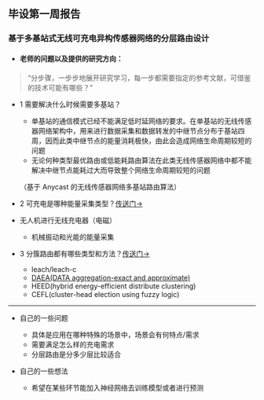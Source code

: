 ## 毕设第一周报告

### **基于多基站式无线可充电异构传感器网络的分层路由设计**

-  #### **老师的问题以及提供的研究方向：**

>“分步骤，一步步地展开研究学习，每一步都需要指定的参考文献，可借鉴的技术可能有哪些？”

- 1 需要解决什么时候需要多基站？

  - 单基站的通信模式已经不能满足低时延网络的要求。在单基站的无线传感器网络架构中，用来进行数据采集和数据转发的中继节点分布于基站四周，因而此类中继节点的能量消耗极快，由此会造成网络生命周期较短的问题
  - 无论何种类型最优路由或低能耗路由算法在此类无线传感器网络中都不能解决中继节点能耗过大而导致整个网络生命周期较短的问题
  
  （基于 Anycast 的无线传感器网络多基站路由算法）


- 2 可充电是哪种能量采集类型？[传送门->]( https://wenku.baidu.com/view/d3d2fda4f524ccbff12184c8.html )
- 无人机进行无线充电器（电磁）
  - 机械振动和光能的能量采集


- 3 分簇路由都有哪些类型和方法？[传送门->]( https://blog.csdn.net/bbs375/article/details/52057553)

  - leach/leach-c
  - [DAEA(DATA aggregation-exact and approximate)]( https://wenku.baidu.com/view/33986a5478563c1ec5da50e2524de518964bd3d3.html )
  - HEED(hybrid energy-efficient distribute clustering)
  - CEFL(cluster-head election using fuzzy logic) 

---

- 自己的一些问题
  
  - 具体是应用在哪种特殊的场景中，场景会有何特点/需求
  - 需要满足怎么样的充电需求
  - 分层路由是分多少层比较适合
  
  
  
- 自己的一些想法
  
  - 希望在某些环节能加入神经网络去训练模型或者进行预测
